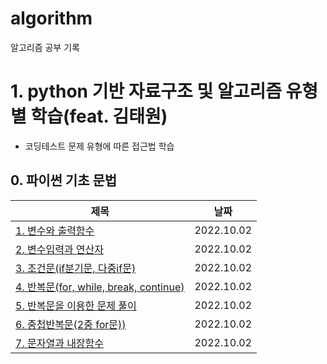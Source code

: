 # algorithm
알고리즘 공부 기록

# 1. python 기반 자료구조 및 알고리즘 유형별 학습(feat. 김태원)
- 코딩테스트 문제 유형에 따른 접근법 학습

## 0. 파이썬 기초 문법
|제목|날짜|
|------|---|
|[1. 변수와 출력함수](http://www.naver.com/)|2022.10.02|
|[2. 변수입력과 연산자]()|2022.10.02|
|[3. 조건문(if분기문, 다중if문)]()|2022.10.02|
|[4. 반복문(for, while, break, continue)]()|2022.10.02|
|[5. 반복문을 이용한 문제 풀이]()|2022.10.02|
|[6. 중첩반복문(2중 for문))]()|2022.10.02|
|[7. 문자열과 내장함수]()|2022.10.02|
